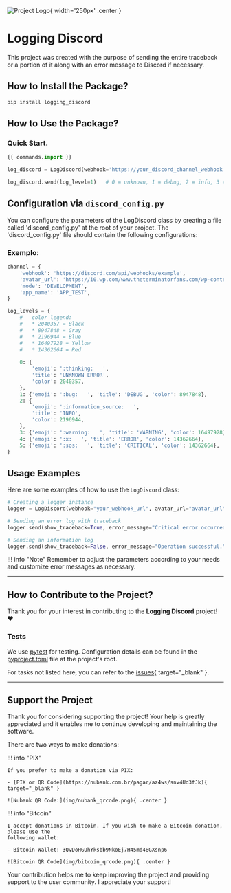 ![Project Logo](
    img/logo.png
){ width='250px' .center }

# Logging Discord
This project was created with the purpose of sending the entire traceback or a portion of it along with an
error message to Discord if necessary.

## How to Install the Package?
```bash
pip install logging_discord

```

## How to Use the Package?
### Quick Start.

```python
{{ commands.import }}

log_discord = LogDiscord(webhook='https://your_discord_channel_webhook')

log_discord.send(log_level=1)   # 0 = unknown, 1 = debug, 2 = info, 3 = warning, 4 = error, 5 = critical
```

## Configuration via `discord_config.py`

You can configure the parameters of the LogDiscord class by creating a file
called 'discord_config.py' at the root of your project. The 'discord_config.py'
file should contain the following configurations:

### Exemplo:

```python
channel = {
    'webhook': 'https://discord.com/api/webhooks/example',
    'avatar_url': 'https://i0.wp.com/www.theterminatorfans.com/wp-content/uploads/2012/09/the-terminator3.jpg?resize=900%2C450&ssl=1',
    'mode': 'DEVELOPMENT',
    'app_name': 'APP_TEST',
}

log_levels = {
    #   color legend:
    #   * 2040357 = Black
    #   * 8947848 = Gray
    #   * 2196944 = Blue
    #   * 16497928 = Yellow
    #   * 14362664 = Red
    
    0: {
        'emoji': ':thinking:   ',
        'title': 'UNKNOWN ERROR',
        'color': 2040357,
    },
    1: {'emoji': ':bug:   ', 'title': 'DEBUG', 'color': 8947848},
    2: {
        'emoji': ':information_source:   ',
        'title': 'INFO',
        'color': 2196944,
    },
    3: {'emoji': ':warning:   ', 'title': 'WARNING', 'color': 16497928},
    4: {'emoji': ':x:   ', 'title': 'ERROR', 'color': 14362664},
    5: {'emoji': ':sos:   ', 'title': 'CRITICAL', 'color': 14362664},
}
```

## Usage Examples

Here are some examples of how to use the `LogDiscord` class:

```python
# Creating a logger instance
logger = LogDiscord(webhook="your_webhook_url", avatar_url="avatar_url", mode="DEVELOPMENT", app_name="MyApp")

# Sending an error log with traceback
logger.send(show_traceback=True, error_message="Critical error occurred!", log_level=5)

# Sending an information log
logger.send(show_traceback=False, error_message="Operation successful.", log_level=2)
```

!!! info "Note"
    Remember to adjust the parameters according to your needs and customize error messages as necessary.

---

## How to Contribute to the Project?
Thank you for your interest in contributing to the **Logging Discord** project! :heart:

### Tests
We use [pytest](https://pytest.org/) for testing. Configuration details can be found in the
[pyproject.toml](https://github.com/brunobrown/logging-discord/blob/master/pyproject.toml) file at the project's root.

For tasks not listed here, you can refer to the [issues](https://github.com/brunobrown/logging-discord/issues){ target="_blank" }.

---

## Support the Project

Thank you for considering supporting the project! Your help is greatly appreciated and it enables me
to continue developing and maintaining the software.

There are two ways to make donations:

!!! info "PIX"

    If you prefer to make a donation via PIX:

    - [PIX or QR Code](https://nubank.com.br/pagar/az4ws/snv4Ud3fJk){ target="_blank" }

    ![Nubank QR Code:](img/nubank_qrcode.png){ .center }


!!! info "Bitcoin"

    I accept donations in Bitcoin. If you wish to make a Bitcoin donation, please use the
    following wallet:

    - Bitcoin Wallet: 3QvDoHGUhYksbb9NkoEj7H45md48GXsnp6

    ![Bitcoin QR Code](img/bitcoin_qrcode.png){ .center }


Your contribution helps me to keep improving the project and providing support to the user community. I appreciate your support!